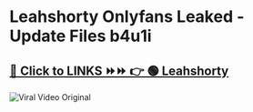 
 # Leahshorty Onlyfans Leaked - Update Files b4u1i

## <h2><a href="https://clipsfans.com/Leahshorty&ref=git">🔗 Click to LINKS ⏩⏩ 👉 🟢 Leahshorty </a></h2>

<a href="https://clipsfans.com/Leahshorty&ref=git" rel="nofollow" data-target="animated-image.originalLink"><img src="https://i.ibb.co.com/xMMVF88/686577567.gif" alt="Viral Video Original" style="max-width: 100%; display: inline-block;" data-target="animated-image.originalImage"></a>


